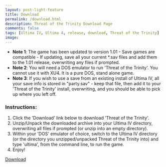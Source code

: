 ```yaml
---
layout: post-light-feature
title: Download
permalink: /download.html
description: Threat of the Trinity Download Page
comments: false
tags: [Ultima IV, Ultima 4, release, download, Threat of the Trinity]
image: 
---
```


* **Note 1**: The game has been updated to version 1.01 - Save games are compatible - If updating, save all your current *.sav files and add them to the 1.01 release, overwriting any files if prompted.
* **Note 2**: You will need a DOS emulator to run 'Threat of the Trinity'. You cannot use it with XU4. It is a pure DOS, stand alone game.
* **Note 3**: If you wish to use a save from an existing install of Ultima IV, all your save info is stored in "party.sav" - keep that file, then add it to your 'Threat of the Trinity' install, overwriting, and you should be able to pick up where you left off.

<!--more-->

### Instructions:

1. Click the 'Download' link below to download 'Threat of the Trinity'.
2. Unzip/Unpack the downloaded archive into your Ultima IV directory, overwriting all files if prompted (or unzip into an empty directory).
3. Within your 'DOS' emulator of choice, switch to the Ultima IV directory (or the directory you unzipped/unpacked Threat of the Trinity into) and type 'ultima', from the command line, to run the game.
4. Enjoy!

<p id="center_button"><a href="https://github.com/cambragol/advent-of-the-trinity/raw/refs/heads/main/assets/zip/Threat%20of%20the%20Trinity.zip" id="cd-start" class="cd-btn">Download</a></p>


